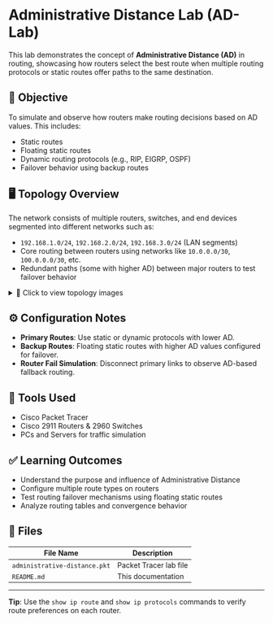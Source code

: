 # Administrative Distance Lab (AD-Lab)

This lab demonstrates the concept of **Administrative Distance (AD)** in routing, showcasing how routers select the best route when multiple routing protocols or static routes offer paths to the same destination.

## 🧠 Objective

To simulate and observe how routers make routing decisions based on AD values. This includes:
- Static routes
- Floating static routes
- Dynamic routing protocols (e.g., RIP, EIGRP, OSPF)
- Failover behavior using backup routes

## 🖥️ Topology Overview

The network consists of multiple routers, switches, and end devices segmented into different networks such as:
- `192.168.1.0/24`, `192.168.2.0/24`, `192.168.3.0/24` (LAN segments)
- Core routing between routers using networks like `10.0.0.0/30`, `100.0.0.0/30`, etc.
- Redundant paths (some with higher AD) between major routers to test failover behavior

<details>
<summary>📸 Click to view topology images</summary>

- ![Full Topology](./topology-full.png)
- ![Left Side](./topology-left.png)
- ![Right Side](./topology-right.png)

</details>

## ⚙️ Configuration Notes

- **Primary Routes**: Use static or dynamic protocols with lower AD.
- **Backup Routes**: Floating static routes with higher AD values configured for failover.
- **Router Fail Simulation**: Disconnect primary links to observe AD-based fallback routing.

## 🔧 Tools Used

- Cisco Packet Tracer
- Cisco 2911 Routers & 2960 Switches
- PCs and Servers for traffic simulation

## ✅ Learning Outcomes

- Understand the purpose and influence of Administrative Distance
- Configure multiple route types on routers
- Test routing failover mechanisms using floating static routes
- Analyze routing tables and convergence behavior

## 📁 Files

| File Name             | Description                                 |
|----------------------|---------------------------------------------|
| `administrative-distance.pkt`          | Packet Tracer lab file                      |
| `README.md`           | This documentation                         |



---

**Tip**: Use the `show ip route` and `show ip protocols` commands to verify route preferences on each router.


